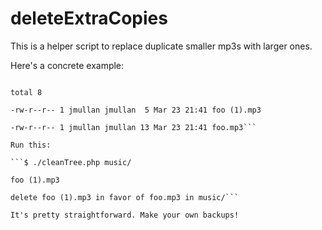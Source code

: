deleteExtraCopies
=================

This is a helper script to replace duplicate smaller mp3s with larger ones.

Here's a concrete example:

```$ ls -l music/

total 8

-rw-r--r-- 1 jmullan jmullan  5 Mar 23 21:41 foo (1).mp3

-rw-r--r-- 1 jmullan jmullan 13 Mar 23 21:41 foo.mp3```

Run this:

```$ ./cleanTree.php music/

foo (1).mp3

delete foo (1).mp3 in favor of foo.mp3 in music/```

It's pretty straightforward. Make your own backups!
